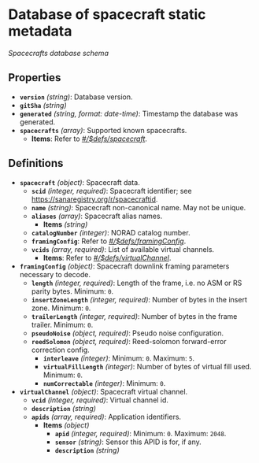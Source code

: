 # Database of spacecraft static metadata

*Spacecrafts database schema*

## Properties

- **`version`** *(string)*: Database version.
- **`gitSha`** *(string)*
- **`generated`** *(string, format: date-time)*: Timestamp the database was generated.
- **`spacecrafts`** *(array)*: Supported known spacecrafts.
  - **Items**: Refer to *[#/$defs/spacecraft](#%24defs/spacecraft)*.
## Definitions

- <a id="%24defs/spacecraft"></a>**`spacecraft`** *(object)*: Spacecraft data.
  - **`scid`** *(integer, required)*: Spacecraft identifier; see https://sanaregistry.org/r/spacecraftid.
  - **`name`** *(string)*: Spacecraft non-canonical name. May not be unique.
  - **`aliases`** *(array)*: Spacecraft alias names.
    - **Items** *(string)*
  - **`catalogNumber`** *(integer)*: NORAD catalog number.
  - **`framingConfig`**: Refer to *[#/$defs/framingConfig](#%24defs/framingConfig)*.
  - **`vcids`** *(array, required)*: List of available virtual channels.
    - **Items**: Refer to *[#/$defs/virtualChannel](#%24defs/virtualChannel)*.
- <a id="%24defs/framingConfig"></a>**`framingConfig`** *(object)*: Spacecraft downlink framing parameters necessary to decode.
  - **`length`** *(integer, required)*: Length of the frame, i.e. no ASM or RS parity bytes. Minimum: `0`.
  - **`insertZoneLength`** *(integer, required)*: Number of bytes in the insert zone. Minimum: `0`.
  - **`trailerLength`** *(integer, required)*: Number of bytes in the frame trailer. Minimum: `0`.
  - **`pseudoNoise`** *(object, required)*: Pseudo noise configuration.
  - **`reedSolomon`** *(object, required)*: Reed-solomon forward-error correction config.
    - **`interleave`** *(integer)*: Minimum: `0`. Maximum: `5`.
    - **`virtualFillLength`** *(integer)*: Number of bytes of virtual fill used. Minimum: `0`.
    - **`numCorrectable`** *(integer)*: Minimum: `0`.
- <a id="%24defs/virtualChannel"></a>**`virtualChannel`** *(object)*: Spacecraft virtual channel.
  - **`vcid`** *(integer, required)*: Virtual channel id.
  - **`description`** *(string)*
  - **`apids`** *(array, required)*: Application identifiers.
    - **Items** *(object)*
      - **`apid`** *(integer, required)*: Minimum: `0`. Maximum: `2048`.
      - **`sensor`** *(string)*: Sensor this APID is for, if any.
      - **`description`** *(string)*
